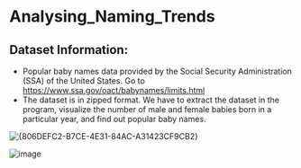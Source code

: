 # Analysing_Naming_Trends

## **Dataset Information:**

- Popular baby names data provided by the Social Security Administration (SSA) of the United States. Go to https://www.ssa.gov/oact/babynames/limits.html
- The dataset is in zipped format. We have to extract the dataset in the program,
visualize the number of male and female babies born in a particular year, and
find out popular baby names.

![{806DEFC2-B7CE-4E31-84AC-A31423CF9CB2}](https://github.com/user-attachments/assets/f4574fec-9b28-499c-a285-97f9690cf185)

![image](https://github.com/user-attachments/assets/4af0971f-ba43-49fb-a58f-613e488979c3)



